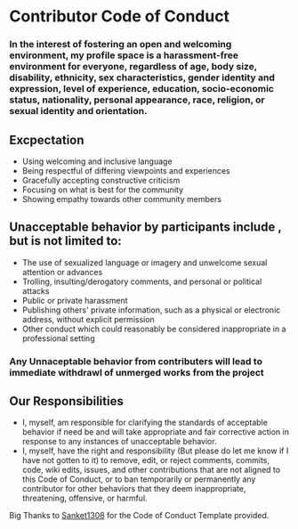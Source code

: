 # Contributor Code of Conduct

### In the interest of fostering an open and welcoming environment, my profile space is a harassment-free environment for everyone, regardless of age, body size, disability, ethnicity, sex characteristics, gender identity and expression, level of experience, education, socio-economic status, nationality, personal appearance, race, religion, or sexual identity and orientation.

## Excpectation

- Using welcoming and inclusive language
- Being respectful of differing viewpoints and experiences
- Gracefully accepting constructive criticism
- Focusing on what is best for the community
- Showing empathy towards other community members

## Unacceptable behavior by participants include , but is not limited to:

- The use of sexualized language or imagery and unwelcome sexual attention or advances
- Trolling, insulting/derogatory comments, and personal or political attacks
- Public or private harassment
- Publishing others' private information, such as a physical or electronic address, without explicit permission
- Other conduct which could reasonably be considered inappropriate in a professional setting

### Any Unnaceptable behavior from contributers will lead to immediate withdrawl of unmerged works from the project

## Our Responsibilities
- I, myself, am responsible for clarifying the standards of acceptable behavior if need be and will take appropriate and fair corrective action in response to any instances of unacceptable behavior.
- I, myself, have the right and responsibility (But please do let me know if I have not gotten to it) to remove, edit, or reject comments, commits, code, wiki edits, issues, and other contributions that are not aligned to this Code of Conduct, or to ban temporarily or permanently any contributor for other behaviors that they deem inappropriate, threatening, offensive, or harmful.


Big Thanks to [Sanket1308](https://github.com/Sanket1308) for the Code of Conduct Template provided. 
